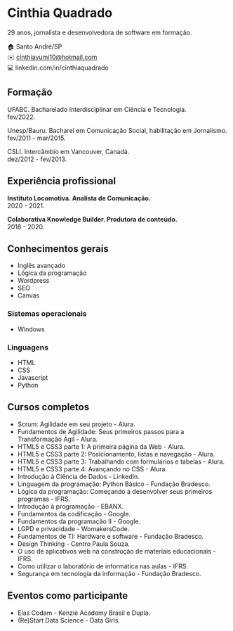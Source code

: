# Cinthia Quadrado
29 anos, jornalista e desenvolvedora de software em formação.

:house:    Santo André/SP <br>
:envelope:  cinthiayumi10@hotmail.com <br>
:computer: linkedin.com/in/cinthiaquadrado <br>

## Formação
UFABC. Bacharelado Interdisciplinar em Ciência e Tecnologia. <br>
fev/2022.

Unesp/Bauru. Bacharel em Comunicação Social, habilitação em Jornalismo. <br>
fev/2011 - mar/2015.

CSLI. Intercâmbio em Vancouver, Canadá. <br>
dez/2012 - fev/2013.

## Experiência profissional
**Instituto Locomotiva. Analista de Comunicação.**<br>
2020 - 2021.

**Colaborativa Knowledge Builder. Produtora de conteúdo.**<br>
2018 - 2020.

## Conhecimentos gerais
* Inglês avançado
* Lógica da programação
* Wordpress
* SEO
* Canvas

### Sistemas operacionais
* Windows

### Linguagens
* HTML
* CSS
* Javascript
* Python

## Cursos completos
* Scrum: Agilidade em seu projeto - Alura. 
* Fundamentos de Agilidade: Seus primeiros passos para a Transformação Ágil - Alura.
* HTML5 e CSS3 parte 1: A primeira página da Web - Alura.
* HTML5 e CSS3 parte 2: Posicionamento, listas e navegação - Alura.
* HTML5 e CSS3 parte 3: Trabalhando com formulários e tabelas - Alura.
* HTML5 e CSS3 parte 4: Avançando no CSS - Alura.
* Introdução à Ciência de Dados - LinkedIn.
* Linguagem da programação: Python Básico - Fundação Bradesco.
* Lógica da programação: Começando a desenvolver seus primeiros programas - IFRS.
* Introdução à programação - EBANX.
* Fundamentos da codificação - Google.
* Fundamentos da programação II - Google.
* LGPD e privacidade - WomakersCode.
* Fundamentos de TI: Hardware e software - Fundação Bradesco.
* Design Thinking - Centro Paula Souza. 
* O uso de aplicativos web na construção de materiais educacionais - IFRS.
* Como utilizar o laboratório de informática nas aulas - IFRS.
* Segurança em tecnologia da informação - Fundação Bradesco.

## Eventos como participante
* Elas Codam - Kenzie Academy Brasil e Dupla.
* (Re)Start Data Science - Data Girls.
